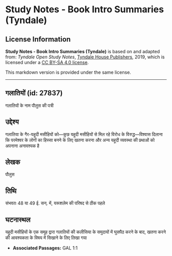 # Study Notes - Book Intro Summaries (Tyndale)

## License Information

**Study Notes - Book Intro Summaries (Tyndale)** is based on and adapted from: _Tyndale Open Study Notes_, [Tyndale House Publishers](https://tyndaleopenresources.com/), 2019, which is licensed under a [CC BY-SA 4.0 license](https://creativecommons.org/licenses/by-sa/4.0/legalcode.en).

This markdown version is provided under the same license.



--------------------------------

## गलातियों (id: 27837)

गलातियों के नाम पौलुस की पत्री

उद्देश्य
--------

गलातिया के गैर\-यहूदी मसीहियों को—कुछ यहूदी मसीहियों से मिल रहे विरोध के विरुद्ध—विश्वास दिलाना कि परमेश्वर के लोगों का हिस्सा बनने के लिए खतना करना और अन्य यहूदी व्यवस्था की प्रथाओं को अपनाना अनावश्यक है

लेखक
----

पौलुस

तिथि
----

संभवतः 48 या 49 ई. सन्. में, यरूशलेम की परिषद से ठीक पहले

घटनास्थल
--------

यहूदी मसीहियों के एक समूह द्वारा गलातियों की कलीसिया के समुदायों में घुसपैठ करने के बाद, खतना करने की आवश्यकता के विषय में सिखाने के लिए लिखा गया

* **Associated Passages:** GAL 1:1

